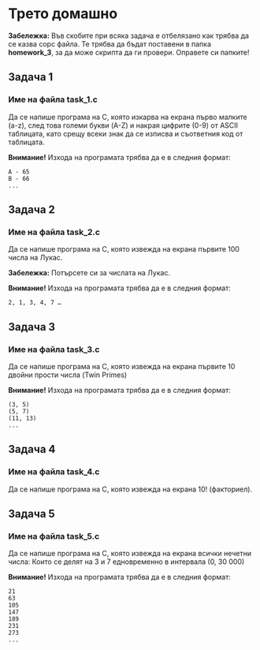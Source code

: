# Трето домашно

**Забележка:** Във скобите при всяка задача е отбелязано как трябва да се казва сорс файла. Те трябва да бъдат поставени в папка __homework_3__, за да може скрипта да ги провери. Оправете си папките!

## Задача 1
### Име на файла task_1.c
Да се напише програма на С, която изкарва на екрана първо малките (a-z), след това големи букви (A-Z) и накрая цифрите (0-9) от ASCII таблицата, като срещу всеки знак да се изписва и съответния код от таблицата.

**Внимание!** Изхода на програмата трябва да е в следния формат:
```
A - 65
B - 66
...
```

## Задача 2
### Име на файла task_2.c
Да се напише програма на С, която извежда на екрана първите 100 числа на Лукас.

**Забележка:** Потърсете си за числата на Лукас.

**Внимание!** Изхода на програмата трябва да е в следния формат:

```
2, 1, 3, 4, 7 …
```

## Задача 3
### Име на файла task_3.c
Да се напише програма на С, която извежда на екрана първите 10 двойни прости числа (Twin Primes)

**Внимание!** Изхода на програмата трябва да е в следния формат:

```
(3, 5)
(5, 7)
(11, 13)
...
```

## Задача 4
### Име на файла task_4.c
Да се напише програма на С, която извежда на екрана 10! (факториел).

## Задача 5
### Име на файла task_5.c
Да се напише програма на С, която извежда на екрана всички нечетни числа:
Които се делят на 3 и 7 едновременно в интервала (0, 30 000)

**Внимание!** Изхода на програмата трябва да е в следния формат:

```
21
63
105
147
189
231
273
...
```
